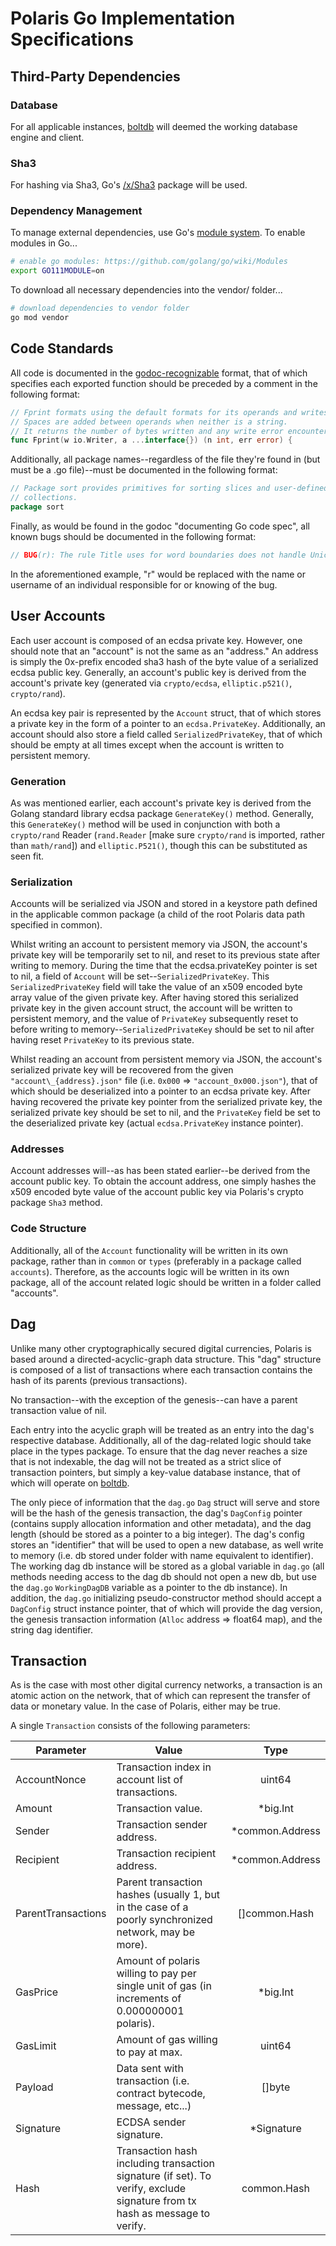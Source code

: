 # Polaris Go Implementation Specifications

## Third-Party Dependencies

### Database

For all applicable instances, [boltdb](https://github.com/boltdb/bolt) will deemed the working database engine and client.

### Sha3

For hashing via Sha3, Go's [/x/Sha3]("golang.org/x/crypto/sha3") package will be used.

### Dependency Management

To manage external dependencies, use Go's [module system](https://github.com/golang/go/wiki/Modules). To enable modules in Go...

```zsh
# enable go modules: https://github.com/golang/go/wiki/Modules
export GO111MODULE=on
```

To download all necessary dependencies into the vendor/ folder...

```zsh
# download dependencies to vendor folder
go mod vendor
```

## Code Standards

All code is documented in the [godoc-recognizable](https://blog.golang.org/godoc-documenting-go-code) format, that of which specifies each exported function should be preceded by a comment in the following format:

```Go
// Fprint formats using the default formats for its operands and writes to w.
// Spaces are added between operands when neither is a string.
// It returns the number of bytes written and any write error encountered.
func Fprint(w io.Writer, a ...interface{}) (n int, err error) {
```

Additionally, all package names--regardless of the file they're found in (but must be a .go file)--must be documented in the following format:

```Go
// Package sort provides primitives for sorting slices and user-defined
// collections.
package sort
```

Finally, as would be found in the godoc "documenting Go code spec", all known bugs should be documented in the following format:

```Go
// BUG(r): The rule Title uses for word boundaries does not handle Unicode punctuation properly.
```

In the aforementioned example, "r" would be replaced with the name or username of an individual responsible for or knowing of the bug.

## User Accounts

Each user account is composed of an ecdsa private key. However, one should note that an "account" is not the same as an "address." An address is simply the 0x-prefix encoded sha3 hash of the byte value of a serialized ecdsa public key. Generally, an account's public key is derived from the account's private key (generated via `crypto/ecdsa`, `elliptic.p521()`, `crypto/rand`).

An ecdsa key pair is represented by the `Account` struct, that of which stores a private key in the form of a pointer to an `ecdsa.PrivateKey`. Additionally, an account should also store a field called `SerializedPrivateKey`, that of which should be empty at all times except when the account is written to persistent memory.

### Generation

As was mentioned earlier, each account's private key is derived from the Golang standard library ecdsa package `GenerateKey()` method. Generally, this `GenerateKey()` method will be used in conjunction with both a `crypto/rand` Reader (`rand.Reader` [make sure `crypto/rand` is imported, rather than `math/rand`]) and `elliptic.P521()`, though this can be substituted as seen fit.

### Serialization

Accounts will be serialized via JSON and stored in a keystore path defined in the applicable common package (a child of the root Polaris data path specified in common).

Whilst writing an account to persistent memory via JSON, the account's private key will be temporarily set to nil, and reset to its previous state after writing to memory. During the time that the ecdsa.privateKey pointer is set to nil, a field of `Account` will be set--`SerializedPrivateKey`. This `SerializedPrivateKey` field will take the value of an x509 encoded byte array value of the given private key. After having stored this serialized private key in the given account struct, the account will be written to persistent memory, and the value of `PrivateKey` subsequently reset to before writing to memory--`SerializedPrivateKey` should be set to nil after having reset `PrivateKey` to its previous state.

Whilst reading an account from persistent memory via JSON, the account's serialized private key will be recovered from the given `"account\_{address}.json"` file (i.e. `0x000` => `"account_0x000.json"`), that of which should be deserialized into a pointer to an ecdsa private key. After having recovered the private key pointer from the serialized private key, the serialized private key should be set to nil, and the `PrivateKey` field be set to the deserialized private key (actual `ecdsa.PrivateKey` instance pointer).

### Addresses

Account addresses will--as has been stated earlier--be derived from the account public key. To obtain the account address, one simply hashes the x509 encoded byte value of the account public key via Polaris's crypto package `Sha3` method.

### Code Structure

Additionally, all of the `Account` functionality will be written in its own package, rather than in `common` or `types` (preferably in a package called `accounts`). Therefore, as the accounts logic will be written in its own package, all of the account related logic should be written in a folder called "accounts".

## Dag

Unlike many other cryptographically secured digital currencies, Polaris is based around a directed-acyclic-graph data structure. This "dag" structure is composed of a list of transactions where each transaction contains the hash of its parents (previous transactions).

No transaction--with the exception of the genesis--can have a parent transaction value of nil.

Each entry into the acyclic graph will be treated as an entry into the dag's respective database. Additionally, all of the dag-related logic should take place in the types package. To ensure that the dag never reaches a size that is not indexable, the dag will not be treated as a strict slice of transaction pointers, but simply a key-value database instance, that of which will operate on [boltdb](https://github.com/boltdb/bolt).

The only piece of information that the `dag.go` `Dag` struct will serve and store will be the hash of the genesis transaction, the dag's `DagConfig` pointer (contains supply allocation information and other metadata), and the dag length (should be stored as a pointer to a big integer). The dag's config stores an "identifier" that will be used to open a new database, as well write to memory (i.e. db stored under folder with name equivalent to identifier). The working dag db instance will be stored as a global variable in `dag.go` (all methods needing access to the dag db should not open a new db, but use the `dag.go` `WorkingDagDB` variable as a pointer to the db instance). In addition, the `dag.go` initializing pseudo-constructor method should accept a `DagConfig` struct instance pointer, that of which will provide the dag version, the genesis transaction information (`Alloc` address => float64 map), and the string dag identifier.

## Transaction

As is the case with most other digital currency networks, a transaction is an atomic action on the network, that of which can represent the transfer of data or monetary value. In the case of Polaris, either may be true.

A single `Transaction` consists of the following parameters:

| Parameter          | Value                                                                                                                      | Type            |
|--------------------|----------------------------------------------------------------------------------------------------------------------------|:---------------:|
| AccountNonce       | Transaction index in account list of transactions.                                                                         |      uint64     |
| Amount             | Transaction value.                                                                                                         |     *big.Int    |
| Sender             | Transaction sender address.                                                                                                | *common.Address |
| Recipient          | Transaction recipient address.                                                                                             | *common.Address |
| ParentTransactions | Parent transaction hashes (usually 1, but in the case of a poorly synchronized network, may be more).                      |  []common.Hash  |
| GasPrice           | Amount of polaris willing to pay per single unit of gas (in increments of 0.000000001 polaris).                            |     *big.Int    |
| GasLimit           | Amount of gas willing to pay at max.                                                                                       |      uint64     |
| Payload            | Data sent with transaction (i.e. contract bytecode, message, etc...)                                                       |      []byte     |
| Signature          | ECDSA sender signature.                                                                                                    |    *Signature   |
| Hash               | Transaction hash including transaction signature (if set). To verify, exclude signature from tx hash as message to verify. |   common.Hash   |